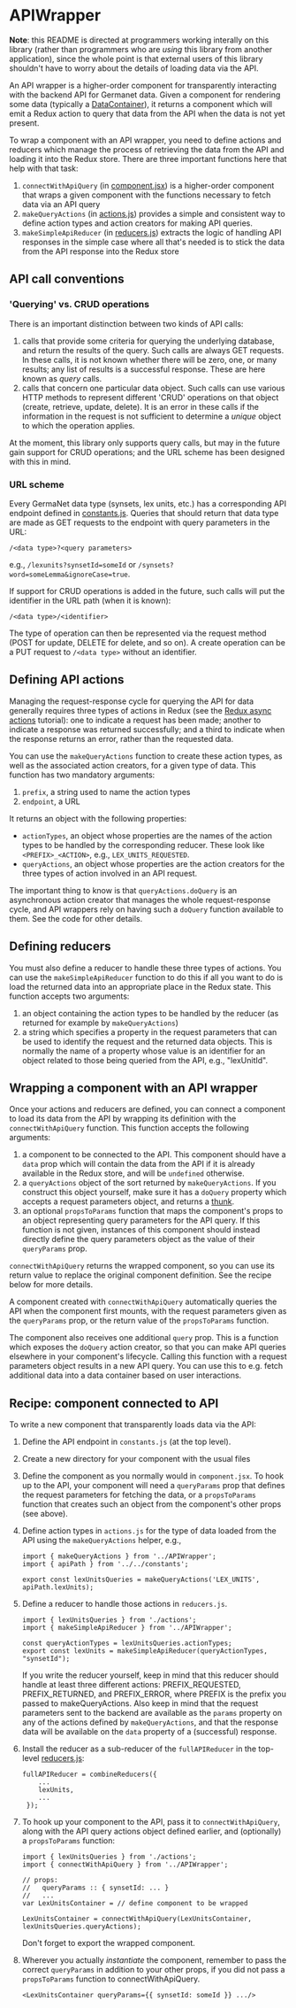 # APIWrapper

**Note**: this README is directed at programmers working interally on
this library (rather than programmers who are *using* this library
from another application), since the whole point is that external
users of this library shouldn't have to worry about the details of
loading data via the API.

An API wrapper is a higher-order component for transparently
interacting with the backend API for Germanet data.  Given a component
for rendering some data (typically a
[DataContainer](../DataContainer)), it returns a component which will
emit a Redux action to query that data from the API when the data is
not yet present.

To wrap a component with an API wrapper, you need to define actions
and reducers which manage the process of retrieving the data from the
API and loading it into the Redux store.  There are three important
functions here that help with that task:

1. `connectWithApiQuery` (in [component.jsx](./component.jsx)) is a
    higher-order component that wraps a given component with the
    functions necessary to fetch data via an API query
2. `makeQueryActions` (in [actions.js](./actions.js)) provides a simple
    and consistent way to define action types and action creators for
    making API queries.
3. `makeSimpleApiReducer` (in [reducers.js](./reducers.js)) extracts
    the logic of handling API responses in the simple case where all
    that's needed is to stick the data from the API response into the
    Redux store

## API call conventions

### 'Querying' vs. CRUD operations

There is an important distinction between two kinds of API calls:

  1. calls that provide some criteria for querying the underlying
     database, and return the results of the query.  Such calls are
     always GET requests.  In these calls, it is not known whether
     there will be zero, one, or many results; any list of results is
     a successful response.  These are here known as *query* calls.
  2. calls that concern one particular data object.  Such calls
     can use various HTTP methods to represent different 'CRUD'
     operations on that object (create, retrieve, update, delete).  It
     is an error in these calls if the information in the request is
     not sufficient to determine a *unique* object to which the
     operation applies.
     
At the moment, this library only supports query calls, but may in the
future gain support for CRUD operations; and the URL scheme has been
designed with this in mind.
  
### URL scheme

Every GermaNet data type (synsets, lex units, etc.) has a corresponding API
endpoint defined in [constants.js](../../constants.js).  Queries that
should return that data type are made as GET requests to the endpoint
with query parameters in the URL:

```
/<data type>?<query parameters>
```

e.g., `/lexunits?synsetId=someId` or `/synsets?word=someLemma&ignoreCase=true`.

If support for CRUD operations is added in the future, such calls will
put the identifier in the URL path (when it is known):

```
/<data type>/<identifier>
```

The type of operation can then be represented via the request method
(POST for update, DELETE for delete, and so on).  A create operation
can be a PUT request to `/<data type>` without an identifier.

## Defining API actions

Managing the request-response cycle for querying the API for data
generally requires three types of actions in Redux (see the [Redux
async actions](https://redux.js.org/advanced/async-actions) tutorial):
one to indicate a request has been made; another to indicate a
response was returned successfully; and a third to indicate when the
response returns an error, rather than the requested data.

You can use the `makeQueryActions` function to create these action
types, as well as the associated action creators, for a given type of
data.  This function has two mandatory arguments:

  1. `prefix`, a string used to name the action types
  2. `endpoint`, a URL

It returns an object with the following properties:

  - `actionTypes`, an object whose properties are the names of the
    action types to be handled by the corresponding reducer.  These
    look like `<PREFIX>_<ACTION>`, e.g., `LEX_UNITS_REQUESTED`.
  - `queryActions`, an object whose properties are the action creators
    for the three types of action involved in an API request.

The important thing to know is that `queryActions.doQuery` is an
asynchronous action creator that manages the whole request-response
cycle, and API wrappers rely on having such a `doQuery` function
available to them.  See the code for other details.

## Defining reducers

You must also define a reducer to handle these three types of
actions.  You can use the `makeSimpleApiReducer` function to do this
if all you want to do is load the returned data into an appropriate
place in the Redux state.  This function accepts two arguments:

  1. an object containing the action types to be handled by the
     reducer (as returned for example by `makeQueryActions`)
  2. a string which specifies a property in the request parameters
     that can be used to identify the request and the returned data
     objects.  This is normally the name of a property whose value is
     an identifier for an object related to those being queried from
     the API, e.g., "lexUnitId".

## Wrapping a component with an API wrapper

Once your actions and reducers are defined, you can connect a
component to load its data from the API by wrapping its definition
with the `connectWithApiQuery` function.  This function accepts the
following arguments:

  1. a component to be connected to the API.  This component should
     have a `data` prop which will contain the data from the API if it
     is already available in the Redux store, and will be `undefined`
     otherwise.
  1. a `queryActions` object of the sort returned by
     `makeQueryActions`. If you construct this object yourself, make
     sure it has a `doQuery` property which accepts a request
     parameters object, and returns a
     [thunk](https://redux.js.org/advanced/async-actions#async-action-creators).
  1. an optional `propsToParams` function that maps the component's
     props to an object representing query parameters for the API
     query.  If this function is not given, instances of this
     component should instead directly define the query parameters
     object as the value of their `queryParams` prop.

`connectWithApiQuery` returns the wrapped component, so you can use its
return value to replace the original component definition.  See the
recipe below for more details.

A component created with `connectWithApiQuery` automatically queries
the API when the component first mounts, with the request parameters
given as the `queryParams` prop, or the return value of the
`propsToParams` function.

The component also receives one additional `query` prop.  This is a
function which exposes the `doQuery` action creator, so that you can
make API queries elsewhere in your component's lifecycle.  Calling
this function with a request parameters object results in a new API
query.  You can use this to e.g. fetch additional data into a data
container based on user interactions.

## Recipe: component connected to API

To write a new component that transparently loads data via the API:

  1. Define the API endpoint in `constants.js` (at the top level).
  
  1. Create a new directory for your component with the usual files

  1. Define the component as you normally would in `component.jsx`.
     To hook up to the API, your component will need a `queryParams`
     prop that defines the request parameters for fetching the data,
     or a `propsToParams` function that creates such an object from
     the component's other props (see above).

  1. Define action types in `actions.js` for the type of data loaded
     from the API using the `makeQueryActions` helper, e.g.,
     ```
     import { makeQueryActions } from '../APIWrapper';
     import { apiPath } from '../../constants';
     
     export const lexUnitsQueries = makeQueryActions('LEX_UNITS', apiPath.lexUnits);
     ```
     
  1. Define a reducer to handle those actions in `reducers.js`.
     ```
     import { lexUnitsQueries } from './actions';
     import { makeSimpleApiReducer } from '../APIWrapper';

     const queryActionTypes = lexUnitsQueries.actionTypes;
     export const lexUnits = makeSimpleApiReducer(queryActionTypes, "synsetId");
     ```

     If you write the reducer yourself, keep in mind that this reducer
     should handle at least three different actions: PREFIX_REQUESTED,
     PREFIX_RETURNED, and PREFIX_ERROR, where PREFIX is the prefix you
     passed to makeQueryActions.  Also keep in mind that the request
     parameters sent to the backend are available as the `params`
     property on any of the actions defined by `makeQueryActions`, and
     that the response data will be available on the `data` property
     of a (successful) response.

  1. Install the reducer as a sub-reducer of the `fullAPIReducer` in the
     top-level [reducers.js](../../reducers.js):
     ```
     fullAPIReducer = combineReducers({
         ...
         lexUnits,
         ...
      });
     ```
     
  1. To hook up your component to the API, pass it to
     `connectWithApiQuery`, along with the API query actions object
     defined earlier, and (optionally) a `propsToParams` function: 
     ```
     import { lexUnitsQueries } from './actions';
     import { connectWithApiQuery } from '../APIWrapper';

     // props:
     //   queryParams :: { synsetId: ... }
     //   ...
     var LexUnitsContainer = // define component to be wrapped

     LexUnitsContainer = connectWithApiQuery(LexUnitsContainer, lexUnitsQueries.queryActions);
     ```
     Don't forget to export the wrapped component.

  1. Wherever you actually *instantiate* the component,
     remember to pass the correct `queryParams` in addition to your
     other props, if you did not pass a `propsToParams` function to connectWithApiQuery.
     ```
     <LexUnitsContainer queryParams={{ synsetId: someId }} .../>
     ```
     

